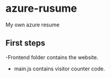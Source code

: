 # azure-rusume
My own azure resume

## First steps

-Frontend folder contains the website.
- main.js contains visitor counter code.
